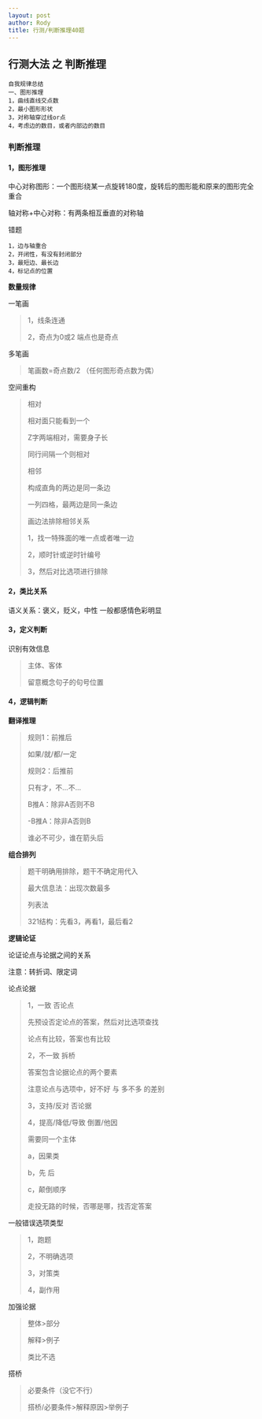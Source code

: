 ```yaml
---
layout: post
author: Rody
title: 行测/判断推理40题
---
```


## 行测大法 之 判断推理

```
自我规律总结
一、图形推理
1，曲线直线交点数
2，最小图形形状
3，对称轴穿过线or点
4，考虑边的数目，或者内部边的数目
```



### 判断推理

#### 1，图形推理

中心对称图形：一个图形绕某一点旋转180度，旋转后的图形能和原来的图形完全重合

轴对称+中心对称：有两条相互垂直的对称轴

错题

```
1，边与轴重合
2，开闭性，有没有封闭部分
3，最短边、最长边
4，标记点的位置
```

**数量规律**

一笔画

> 1，线条连通
>
> 2，奇点为0或2 端点也是奇点

多笔画

> 笔画数=奇点数/2 （任何图形奇点数为偶）

空间重构

> 相对
>
> 相对面只能看到一个
>
> Z字两端相对，需要身子长
>
> 同行间隔一个则相对
>
> 相邻
>
> 构成直角的两边是同一条边
>
> 一列四格，最两边是同一条边
>
> 
>
> 画边法排除相邻关系
>
> 1，找一特殊面的唯一点或者唯一边
>
> 2，顺时针或逆时针编号
>
> 3，然后对比选项进行排除

#### 2，类比关系

语义关系：褒义，贬义，中性   一般都感情色彩明显

#### 3，定义判断

识别有效信息

> 主体、客体
>
> 留意概念句子的句号位置

#### 4，逻辑判断

**翻译推理**

> 规则1：前推后
>
> 如果/就/都/一定
>
> 规则2：后推前
>
> 只有才，不...不...
>
> B推A：除非A否则不B
>
> -B推A：除非A否则B
>
> 谁必不可少，谁在箭头后

**组合排列**

> 题干明确用排除，题干不确定用代入
>
> 最大信息法：出现次数最多
>
> 列表法
>
> 321结构：先看3，再看1，最后看2

**逻辑论证**

论证论点与论据之间的关系

注意：转折词、限定词

论点论据

> 1，一致    否论点
>
> 先预设否定论点的答案，然后对比选项查找
>
> 论点有比较，答案也有比较
>
> 2，不一致   拆桥
>
> 答案包含论据论点的两个要素
>
> 注意论点与选项中，好不好 与 多不多 的差别
>
> 3，支持/反对    否论据
>
> 4，提高/降低/导致    倒置/他因
>
> 需要同一个主体
>
> a，因果类
>
> b，先    后
>
> c，颠倒顺序
>
> 
>
> 走投无路的时候，否哪是哪，找否定答案

一般错误选项类型

> 1，跑题
>
> 2，不明确选项
>
> 3，对策类
>
> 4，副作用

加强论据

>整体>部分
>
>解释>例子
>
>类比不选

搭桥

> 必要条件（没它不行）
>
> 搭桥/必要条件>解释原因>举例子